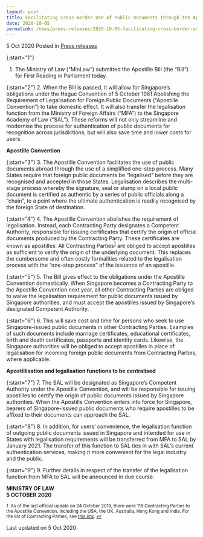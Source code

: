 ```yaml
---
layout: post
title: Facilitating Cross-Border Use of Public Documents through the Apostille Bill 
date: 2020-10-05
permalink: /news/press-releases/2020-10-05-facilitating-cross-border-use-of-public-documents-through-apostille-bill
---
```


5 Oct 2020 Posted in [Press releases](/news/press-releases)

{:start="1"}
1. The Ministry of Law (“MinLaw”) submitted the Apostille Bill (the “Bill”) for First Reading in Parliament today.

{:start="2"}
2. When the Bill is passed, it will allow for Singapore’s obligations under the Hague Convention of 5 October 1961 Abolishing the Requirement of Legalisation for Foreign Public Documents (“Apostille Convention”) to take domestic effect. It will also transfer the legalisation function from the Ministry of Foreign Affairs (“MFA”) to the Singapore Academy of Law (“SAL”). These reforms will not only streamline and modernise the process for authentication of public documents for recognition across jurisdictions, but will also save time and lower costs for users. 

<b>Apostille Convention</b>

{:start="3"}
3. The Apostille Convention facilitates the use of public documents abroad through the use of a simplified one-step process. Many States require that foreign public documents be “legalised” before they are recognised and accepted in those States. Legalisation describes the multi-stage process whereby the signature, seal or stamp on a local public document is certified as authentic by a series of public officials along a “chain”, to a point where the ultimate authentication is readily recognised by the foreign State of destination. 

{:start="4"}
4. The Apostille Convention abolishes the requirement of legalisation. Instead, each Contracting Party designates a Competent Authority, responsible for issuing certificates that certify the origin of official documents produced by the Contracting Party. These certificates are known as apostilles. All Contracting Parties<sup><a href="#fn1" id="ref1">1</a></sup> are obliged to accept apostilles as sufficient to verify the origin of the underlying document. This replaces the cumbersome and often costly formalities related to the legalisation process with the “one-step process” of the issuance of an apostille. 

{:start="5"}
5. The Bill gives effect to the obligations under the Apostille Convention  domestically. When Singapore becomes a Contracting Party to the Apostille Convention next year, all other Contracting Parties are obliged to waive the legalisation requirement for public documents issued by Singapore authorities, and must accept the apostilles issued by Singapore’s designated Competent Authority. 
 
{:start="6"}
6. This will save cost and time for persons who seek to use Singapore-issued public documents in other Contracting Parties. Examples of such documents include marriage certificates, educational certificates, birth and death certificates, passports and identity cards. Likewise, the Singapore authorities will be obliged to accept apostilles in place of legalisation for incoming foreign public documents from Contracting Parties, where applicable. 

<b>Apostillisation and legalisation functions to be centralised</b> 

{:start="7"}
7.	The SAL will be designated as Singapore’s Competent Authority under the Apostille Convention, and will be responsible for issuing apostilles to certify the origin of public documents issued by Singapore authorities. When the Apostille Convention enters into force for Singapore, bearers of Singapore-issued public documents who require apostilles to be affixed to their documents can approach the SAL.
 
{:start="8"}
8. In addition, for users’ convenience, the legalisation function of outgoing public documents issued in Singapore and intended for use in States with legalisation requirements will be transferred from MFA to SAL by January 2021. The transfer of this function to SAL ties in with SAL’s current authentication services, making it more convenient for the legal industry and the public.

{:start="9"}
9. Further details in respect of the transfer of the legalisation function from MFA to SAL will be announced in due course. 

**MINISTRY OF LAW**
<br>**5 OCTOBER 2020**

<p><sup id="fn1">1. As of the last official update on 24 October 2019, there were 118 Contracting Parties to the Apostille Convention, including the USA, the UK, Australia, Hong Kong and India. For the list of Contracting Parties, see <a href="https://www.hcch.net/en/instruments/conventions/status-table/?cid=41" target="new">this link</a>. <a href="#ref1" title="Jump back to footnote 1 in the text.">↩</a></sup></p>

<p class="right-side-updated">Last updated on 5 Oct 2020</p>
